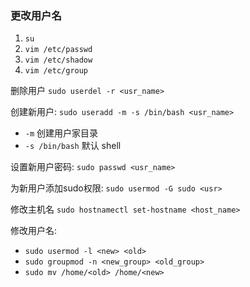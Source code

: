 ### 更改用户名

1. `su`
2. `vim /etc/passwd`
3. `vim /etc/shadow`
4. `vim /etc/group`

删除用户 `sudo userdel -r <usr_name>`

创建新用户: `sudo useradd -m -s /bin/bash <usr_name>`
- `-m` 创建用户家目录
- `-s /bin/bash` 默认 shell

设置新用户密码: `sudo passwd <usr_name>`

为新用户添加sudo权限: `sudo usermod -G sudo <usr>`

修改主机名 `sudo hostnamectl set-hostname <host_name>`

修改用户名:
- `sudo usermod -l <new> <old>`
- `sudo groupmod -n <new_group> <old_group>`
- `sudo mv /home/<old> /home/<new>`